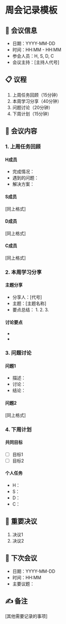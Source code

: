 # 周会记录模板

## 📅 会议信息

- 日期：YYYY-MM-DD
- 时间：HH:MM - HH:MM
- 参会人员：H, S, D, C
- 会议主持：[主持人代号]

## 📋 议程

1. 上周任务回顾（15分钟）
2. 本周学习分享（40分钟）
3. 问题讨论（20分钟）
4. 下周计划（15分钟）

## 📝 会议内容

### 1. 上周任务回顾

#### H成员
- 完成情况：
- 遇到的问题：
- 解决方案：

#### S成员
[同上格式]

#### D成员
[同上格式]

#### C成员
[同上格式]

### 2. 本周学习分享

#### 主题分享
- 分享人：[代号]
- 主题：[主题名称]
- 要点总结：
  1. 
  2. 
  3. 

#### 讨论要点
- 
- 

### 3. 问题讨论

#### 问题1
- 描述：
- 讨论：
- 结论：

#### 问题2
[同上格式]

### 4. 下周计划

#### 共同目标
- [ ] 目标1
- [ ] 目标2

#### 个人任务
- H：
- S：
- D：
- C：

## 📌 重要决议

1. 决议1
2. 决议2

## 📅 下次会议

- 日期：YYYY-MM-DD
- 时间：HH:MM
- 主要议题：

## ✍️ 备注

[其他需要记录的事项] 